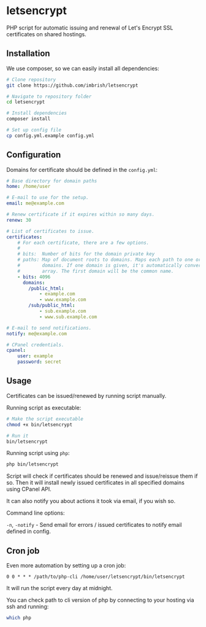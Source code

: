 # letsencrypt
PHP script for automatic issuing and renewal of Let's Encrypt SSL certificates on shared hostings.

## Installation

We use composer, so we can easily install all dependencies:

```bash
# Clone repository
git clone https://github.com/imbrish/letsencrypt

# Navigate to repository folder
cd letsencrypt

# Install dependencies
composer install

# Set up config file
cp config.yml.example config.yml
```

## Configuration

Domains for certificate should be defined in the `config.yml`:

```yml
# Base directory for domain paths
home: /home/user

# E-mail to use for the setup.
email: me@example.com

# Renew certificate if it expires within so many days.
renew: 30

# List of certificates to issue.
certificates:
    # For each certificate, there are a few options.
    #
    # bits:  Number of bits for the domain private key
    # paths: Map of document roots to domains. Maps each path to one or multiple
    #        domains. If one domain is given, it's automatically converted to an
    #        array. The first domain will be the common name.
    - bits: 4096
      domains:
        /public_html:
            - example.com
            - www.example.com
        /sub/public_html:
            - sub.example.com
            - www.sub.example.com

# E-mail to send notifications.
notify: me@example.com

# CPanel credentials.
cpanel:
    user: example
    password: secret
```

## Usage

Certificates can be issued/renewed by running script manually.

Running script as executable:

```bash
# Make the script executable
chmod +x bin/letsencrypt

# Run it
bin/letsencrypt
```

Running script using `php`:

```bash
php bin/letsencrypt
```

Script will check if certificates should be renewed and issue/reissue them if so.
Then it will install newly issued certificates in all specified domains using CPanel API.

It can also notify you about actions it took via email, if you wish so.

Command line options:

`-n`, `-notify` - Send email for errors / issued certificates to notify email defined in config.

## Cron job

Even more automation by setting up a cron job:

```
0 0 * * * /path/to/php-cli /home/user/letsencrypt/bin/letsencrypt
```

It will run the script every day at midnight.

You can check path to cli version of php by connecting to your hosting via ssh and running:

```bash
which php
```
